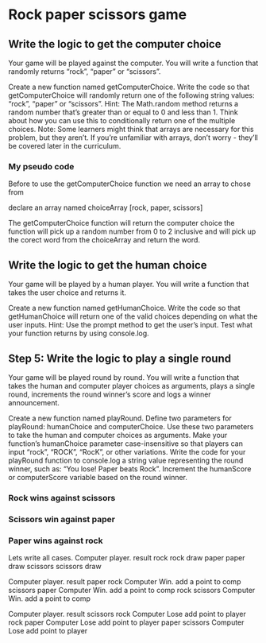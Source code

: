 # Rock paper scissors game

## Write the logic to get the computer choice

Your game will be played against the computer. You will write a function that randomly returns “rock”, “paper” or “scissors”.

Create a new function named getComputerChoice.
Write the code so that getComputerChoice will randomly return one of the following string values: “rock”, “paper” or “scissors”.
Hint:
The Math.random method returns a random number that’s greater than or equal to 0 and less than 1. Think about how you can use this to conditionally return one of the multiple choices.
Note:
Some learners might think that arrays are necessary for this problem, but they aren’t. If you’re unfamiliar with arrays, don’t worry - they’ll be covered later in the curriculum.

### My pseudo code

Before to use the getComputerChoice function we need an array to chose from

declare an array named choiceArray [rock, paper, scissors]

The getComputerChoice function will return the computer choice
the function will pick up a random number from 0 to 2 inclusive and will pick up the
corect word from the choiceArray and return the word.

## Write the logic to get the human choice

Your game will be played by a human player. You will write a function that takes the user choice and returns it.

Create a new function named getHumanChoice.
Write the code so that getHumanChoice will return one of the valid choices depending on what the user inputs.
Hint: Use the prompt method to get the user’s input.
Test what your function returns by using console.log.

## Step 5: Write the logic to play a single round

Your game will be played round by round. You will write a function that takes the human and computer player choices as arguments, plays a single round, increments the round winner’s score and logs a winner announcement.

Create a new function named playRound.
Define two parameters for playRound: humanChoice and computerChoice. Use these two parameters to take the human and computer choices as arguments.
Make your function’s humanChoice parameter case-insensitive so that players can input “rock”, “ROCK”, “RocK”, or other variations.
Write the code for your playRound function to console.log a string value representing the round winner, such as: “You lose! Paper beats Rock”.
Increment the humanScore or computerScore variable based on the round winner.

### Rock wins against scissors

### Scissors win against paper

### Paper wins against rock

Lets write all cases.
Computer player. result
rock rock draw
paper paper draw
scissors scissors draw

Computer player. result
paper rock Computer Win. add a point to comp
scissors paper Computer Win. add a point to comp
rock scissors Computer Win. add a point to comp

Computer player. result
scissors rock Computer Lose add point to player
rock paper Computer Lose add point to player
paper scissors Computer Lose add point to player
